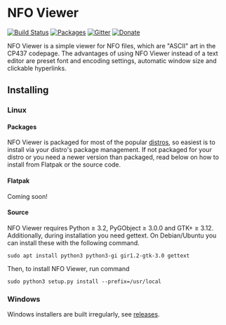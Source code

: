 NFO Viewer
==========

[![Build Status](https://travis-ci.org/otsaloma/nfoview.svg)](https://travis-ci.org/otsaloma/nfoview)
[![Packages](https://repology.org/badge/tiny-repos/nfoview.svg)](https://repology.org/metapackage/nfoview)
[![Gitter](https://badges.gitter.im/Join%20Chat.svg)](https://gitter.im/otsaloma/nfoview)
[![Donate](https://img.shields.io/badge/donate-paypal.me-blue.svg)](https://www.paypal.me/otsaloma)

NFO Viewer is a simple viewer for NFO files, which are "ASCII" art in
the CP437 codepage. The advantages of using NFO Viewer instead of a text
editor are preset font and encoding settings, automatic window size and
clickable hyperlinks.

## Installing

### Linux

#### Packages

NFO Viewer is packaged for most of the popular [distros][], so easiest
is to install via your distro's package management. If not packaged for
your distro or you need a newer version than packaged, read below on how
to install from Flatpak or the source code.

[distros]: https://repology.org/metapackage/nfoview

#### Flatpak

Coming soon!

#### Source

NFO Viewer requires Python ≥ 3.2, PyGObject ≥ 3.0.0 and GTK+ ≥ 3.12.
Additionally, during installation you need gettext. On Debian/Ubuntu you
can install these with the following command.

    sudo apt install python3 python3-gi gir1.2-gtk-3.0 gettext

Then, to install NFO Viewer, run command

    sudo python3 setup.py install --prefix=/usr/local

### Windows

Windows installers are built irregularly, see [releases][].

[releases]: https://github.com/otsaloma/nfoview/releases
